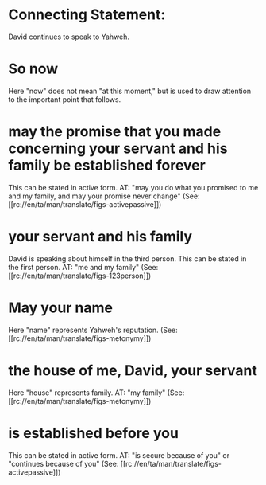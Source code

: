 # Connecting Statement:

David continues to speak to Yahweh.

# So now

Here "now" does not mean "at this moment," but is used to draw attention to the important point that follows.

# may the promise that you made concerning your servant and his family be established forever

This can be stated in active form. AT: "may you do what you promised to me and my family, and may your promise never change" (See: [[rc://en/ta/man/translate/figs-activepassive]])

# your servant and his family

David is speaking about himself in the third person. This can be stated in the first person. AT: "me and my family" (See: [[rc://en/ta/man/translate/figs-123person]])

# May your name

Here "name" represents Yahweh's reputation. (See: [[rc://en/ta/man/translate/figs-metonymy]])

# the house of me, David, your servant

Here "house" represents family. AT: "my family" (See: [[rc://en/ta/man/translate/figs-metonymy]])

# is established before you

This can be stated in active form. AT: "is secure because of you" or "continues because of you" (See: [[rc://en/ta/man/translate/figs-activepassive]])